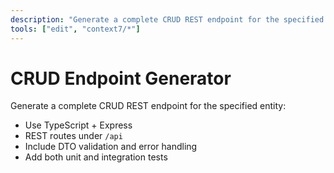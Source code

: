 ```yaml
---
description: "Generate a complete CRUD REST endpoint for the specified entity"
tools: ["edit", "context7/*"]
---
```


# CRUD Endpoint Generator

Generate a complete CRUD REST endpoint for the specified entity:

- Use TypeScript + Express
- REST routes under `/api`
- Include DTO validation and error handling
- Add both unit and integration tests
